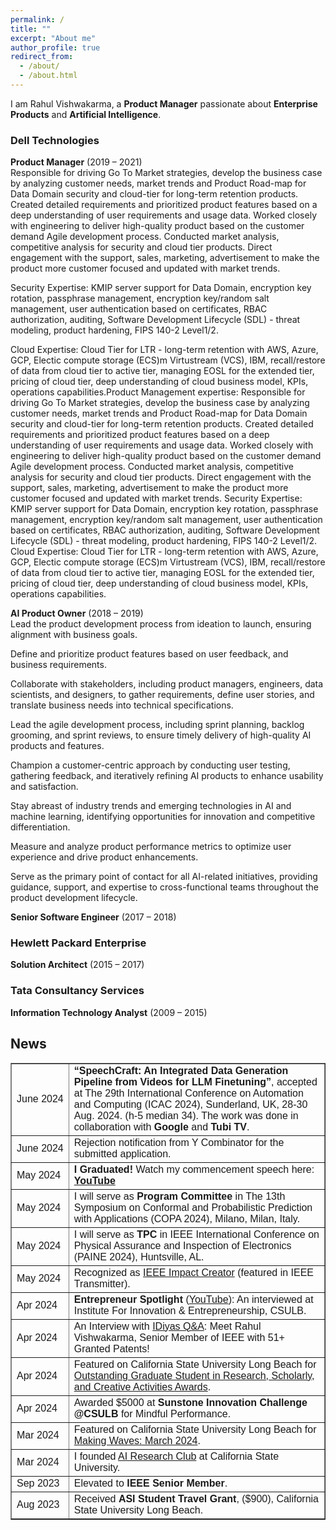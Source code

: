 ```yaml
---
permalink: /
title: ""
excerpt: "About me"
author_profile: true
redirect_from: 
  - /about/
  - /about.html
---
```



<head>
<style>
table {
  font-family: arial, sans-serif;
  border-collapse: collapse;
  width: 100%;
}

td, th {
  border: 1px solid #dddddd;
  text-align: left;
  padding: 8px;
}

tr:nth-child(even) {
  background-color: #dddddd;
}
</style>
</head>


I am Rahul Vishwakarma, a **Product Manager** passionate about **Enterprise Products** and **Artificial Intelligence**.



### Dell Technologies
**Product Manager** (2019 – 2021)  
Responsible for driving Go To Market strategies, develop the business case by analyzing customer needs, market trends and Product Road-map for Data Domain security and cloud-tier for long-term retention products. Created detailed requirements and prioritized product features based on a deep understanding of user requirements and usage data. Worked closely with engineering to deliver high-quality product based on the customer demand Agile development process. Conducted market analysis, competitive analysis for security and cloud tier products. Direct engagement with the support, sales, marketing, advertisement to make the product more customer focused and updated with market trends.

Security Expertise: KMIP server support for Data Domain, encryption key rotation, passphrase management, encryption key/random salt management, user authentication based on certificates, RBAC authorization, auditing, Software Development Lifecycle (SDL) - threat modeling, product hardening, FIPS 140-2 Level1/2.

Cloud Expertise: Cloud Tier for LTR - long-term retention with AWS, Azure, GCP, Electic compute storage (ECS)m Virtustream (VCS), IBM, recall/restore of data from cloud tier to active tier, managing EOSL for the extended tier, pricing of cloud tier, deep understanding of cloud business model, KPIs, operations capabilities.Product Management expertise: Responsible for driving Go To Market strategies, develop the business case by analyzing customer needs, market trends and Product Road-map for Data Domain security and cloud-tier for long-term retention products. Created detailed requirements and prioritized product features based on a deep understanding of user requirements and usage data. Worked closely with engineering to deliver high-quality product based on the customer demand Agile development process. Conducted market analysis, competitive analysis for security and cloud tier products. Direct engagement with the support, sales, marketing, advertisement to make the product more customer focused and updated with market trends. Security Expertise: KMIP server support for Data Domain, encryption key rotation, passphrase management, encryption key/random salt management, user authentication based on certificates, RBAC authorization, auditing, Software Development Lifecycle (SDL) - threat modeling, product hardening, FIPS 140-2 Level1/2. Cloud Expertise: Cloud Tier for LTR - long-term retention with AWS, Azure, GCP, Electic compute storage (ECS)m Virtustream (VCS), IBM, recall/restore of data from cloud tier to active tier, managing EOSL for the extended tier, pricing of cloud tier, deep understanding of cloud business model, KPIs, operations capabilities.


**AI Product Owner** (2018 – 2019)  
Lead the product development process from ideation to launch, ensuring alignment with business goals.

Define and prioritize product features based on user feedback, and business requirements.

Collaborate with stakeholders, including product managers, engineers, data scientists, and designers, to gather requirements, define user stories, and translate business needs into technical specifications.

Lead the agile development process, including sprint planning, backlog grooming, and sprint reviews, to ensure timely delivery of high-quality AI products and features.

Champion a customer-centric approach by conducting user testing, gathering feedback, and iteratively refining AI products to enhance usability and satisfaction.

Stay abreast of industry trends and emerging technologies in AI and machine learning, identifying opportunities for innovation and competitive differentiation.

Measure and analyze product performance metrics to optimize user experience and drive product enhancements.

Serve as the primary point of contact for all AI-related initiatives, providing guidance, support, and expertise to cross-functional teams throughout the product development lifecycle.

**Senior Software Engineer** (2017 – 2018)



### Hewlett Packard Enterprise
**Solution Architect** (2015 – 2017)

### Tata Consultancy Services
**Information Technology Analyst** (2009 – 2015)


## News 
<body>

<table border="1">

  <tr>
    <td style="white-space: nowrap;">June 2024</td>
    <td><strong>“SpeechCraft: An Integrated Data Generation Pipeline from Videos for LLM Finetuning”</strong>, accepted at The 29th International Conference on Automation and Computing (ICAC 2024), Sunderland, UK, 28-30 Aug. 2024. (h-5 median 34). The work was done in collaboration with <strong>Google</strong> and <strong>Tubi TV</strong>.</td>
  </tr>

  <tr>
    <td style="white-space: nowrap;">June 2024</td>
    <td>Rejection notification from Y Combinator for the submitted application.</td>
  </tr>

  <tr>
    <td style="white-space: nowrap;">May 2024</td>
    <td><strong>I Graduated!</strong> Watch my commencement speech here: <a href="https://youtu.be/kqFHBtrKq3c?t=5858" target="_blank"><strong>YouTube</strong></a></td>
  </tr>

  <tr>
    <td style="white-space: nowrap;">May 2024</td>
    <td>I will serve as <strong>Program Committee</strong> in The 13th Symposium on Conformal and Probabilistic Prediction with Applications (COPA 2024), Milano, Milan, Italy.</td>
  </tr>

  <tr>
    <td style="white-space: nowrap;">May 2024</td>
    <td>I will serve as <strong>TPC</strong> in IEEE International Conference on Physical Assurance and Inspection of Electronics (PAINE 2024), Huntsville, AL.</td>
  </tr>

  <tr>
    <td style="white-space: nowrap;">May 2024</td>
    <td>Recognized as <a href="https://transmitter.ieee.org/author/rahulvishwakarma/" target="_blank">IEEE Impact Creator</a> (featured in IEEE Transmitter).</td>
  </tr>

  <tr>
    <td style="white-space: nowrap;">Apr 2024</td>
    <td><strong>Entrepreneur Spotlight</strong> (<a href="https://www.youtube.com/watch?v=yD4Z8FDQ02Q" target="_blank">YouTube</a>): An interviewed at Institute For Innovation & Entrepreneurship, CSULB.</td>
  </tr>
  
  <tr>
    <td style="white-space: nowrap;">Apr 2024</td>
    <td>An Interview with <a href="https://idiyas.com/blog/idiyas-qa-meet-rahul-vishwakarma-senior-member-of-ieee-with-51-granted-patents/" target="_blank">IDiyas Q&A</a>: Meet Rahul Vishwakarma, Senior Member of IEEE with 51+ Granted Patents!</td>
  </tr>

  <tr>
    <td style="white-space: nowrap;">Apr 2024</td>
    <td>Featured on California State University Long Beach for <a href="https://www.csulb.edu/office-of-the-provost/university-achievement-awards" target="_blank">Outstanding Graduate Student in Research, Scholarly, and Creative Activities Awards</a>.</td>
  </tr>

  <tr>
    <td style="white-space: nowrap;">Apr 2024</td>
    <td>Awarded $5000 at <strong>Sunstone Innovation Challenge @CSULB</strong> for Mindful Performance.</td>
  </tr>

  <tr>
    <td style="white-space: nowrap;">Mar 2024</td>
    <td>Featured on California State University Long Beach for <a href="https://www.csulb.edu/news/making-waves/article/making-waves-march-2024" target="_blank">Making Waves: March 2024</a>.</td>
  </tr>

  <tr>
    <td style="white-space: nowrap;">Mar 2024</td>
    <td>I founded <a href="https://www.csulb.edu/college-of-engineering/article/ai-research-club-launches" target="_blank">AI Research Club</a> at California State University.</td>
  </tr>

  <tr>
    <td style="white-space: nowrap;">Sep 2023</td>
    <td>Elevated to <strong>IEEE Senior Member</strong>.</td>
  </tr>

  <tr>
    <td style="white-space: nowrap;">Aug 2023</td>
    <td>Received <strong>ASI Student Travel Grant</strong>, ($900), California State University Long Beach.</td>
  </tr>

</table>
</body>